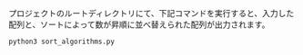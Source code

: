 プロジェクトのルートディレクトリにて、下記コマンドを実行すると、入力した配列と、ソートによって数が昇順に並べ替えられた配列が出力されます。

```
python3 sort_algorithms.py
```
